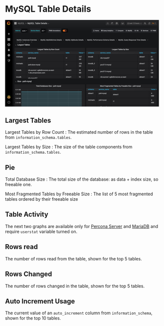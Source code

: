 # MySQL Table Details

![!image](../../_images/PMM_MySQL_Table_Details.jpg)

## Largest Tables

Largest Tables by Row Count
: The estimated number of rows in the table from `information_schema.tables`.

Largest Tables by Size
: The size of the table components from `information_schema.tables`.

## Pie

Total Database Size
: The total size of the database: as data + index size, so freeable one.

Most Fragmented Tables by Freeable Size
: The list of 5 most fragmented tables ordered by their freeable size

## Table Activity

The next two graphs are available only for [Percona Server](https://www.percona.com/doc/percona-server/5.6/diagnostics/user_stats.html) and [MariaDB](https://mariadb.com/kb/en/mariadb/user-statistics/) and require `userstat` variable turned on.

## Rows read

The number of rows read from the table, shown for the top 5 tables.

## Rows Changed

The number of rows changed in the table, shown for the top 5 tables.

## Auto Increment Usage

The current value of an `auto_increment` column from `information_schema`, shown for the top 10 tables.
